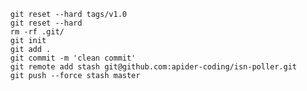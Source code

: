 <code>
  git reset --hard tags/v1.0
  git reset --hard
  rm -rf .git/
  git init
  git add .
  git commit -m 'clean commit'
  git remote add stash git@github.com:apider-coding/isn-poller.git
  git push --force stash master
<code>

